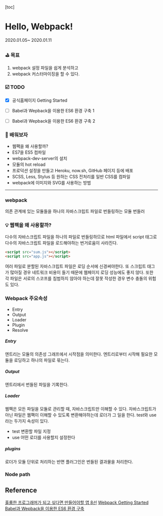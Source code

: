 [toc]

# Hello, Webpack! 

2020.01.05~ 2020.01.11



### ⛳️ 목표

1.  webpack 설정 파일을 쉽게 분석하고
2. webpack 커스터마이징을 할 수 있다. 



### ☑️ TODO
- [X] 공식홈페이지 Getting Started
- [ ] Babel과 Wepback을 이용한 ES6 환경 구축 1
- [ ] Babel과 Wepback을 이용한 ES6 환경 구축 2



### 🥊 배워보자
- 웹팩을 왜 사용할까?
- ES7을 ES5 컴파일
- webpack-dev-server의 설치
- 모듈의 hot reload
- 프로덕션 설정을 만들고 Heroku, now.sh, GitHub 페이지 등에 배포
- SCSS, Less, Stylus 등 원하는 CSS 전처리를 일반 CSS를 컴파일
- webpack에 이미지와 SVG를 사용하는 방법 



---

### webpack

의존 관계에 있는 모듈들을 하나의 자바스크립트 파일로 번들링하는 모듈 번들러



### 💡 웹팩을 왜 사용할까?

다수의 자바스크립트 파일을 하나의 파일로 번들링하므로 html 파일에서 script 태그로 다수의 자바스크립트 파일을 로드해야하는 번거로움이 사라진다.

```html
<script src="sum.js"></script>
<script src="app.js"></script>
```

여러 파일로 분할된 자바스크립트 파일은 로딩 순서에 신경써야한다. 또 스크립트 태그가 많아질 경우 네트워크 비용이 들기 때문에 웹페이지 로딩 성능에도 좋지 않다. 또한 각 파일은 서로의 스코프를 침범하지 않아야 하는데 잘못 작성한 경우 변수 충돌의 위험도 있다. 



### Webpack 주요속성

- Entry
- Output
- Loader
- Plugin
- Resolve

##### Entry 

엔트리는 모듈의 의존성 그래프에서 시작점을 의미한다. 엔트리로부터 시작해 필요한 모듈을 로딩하고 하나의 파일로 묶는다. 

##### Output

엔트리에서 번들된 파일을 기록한다.

##### Loader

웹팩은 모든 파일을 모듈로 관리할 때, 자바스크립트만 이해할 수 있다. 자바스크립트가 아닌 파일은 웹팩이 이해할 수 있도록 변환해야하는데 로더가 그 일을 한다.  test와 use라는 두가지 속성이 있다. 

- test 변환할 파일 지정
- use 어떤 로더를 사용할지 설정한다 



##### plugins

로더가 모듈 단위로 처리하는 반면 플러그인은 번들된 결과물을 처리한다. 


### Node path 

## Reference
[훌륭한 프로그래머가 되고 싶다면 만들어야할 앱 8선](https://tagilog.tistory.com/579?fbclid=IwAR3VNuZqDucGJ-EFrIH8XKvstuPIgF_XvfylLo4TPD5xIRLYc-UaN2CP2-c)
[Webpack Getting Started](https://webpack.js.org/guides/getting-started/)
[Babel과 Wepback을 이용한 ES6 환경 구축](https://poiemaweb.com/es6-babel-webpack-2)
